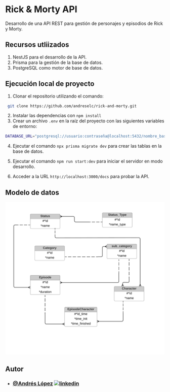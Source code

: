 # Rick & Morty API
Desarrollo de una API REST para gestión de personajes y episodios de Rick y Morty.

## Recursos utliizados

1. NestJS para el desarrollo de la API.
2. Prisma para la gestión de la base de datos.
3. PostgreSQL como motor de base de datos.

## Ejecución local de proyecto

1. Clonar el repositorio utilizando el comando:

```bash
 git clone https://github.com/andreselc/rick-and-morty.git
```

2. Instalar las dependencias con `npm install`
3. Crear un archivo `.env` en la raíz del proyecto con las siguientes variables de entorno:

```bash
DATABASE_URL="postgresql://usuario:contraseña@localhost:5432/nombre_base_de_datos"
```

4. Ejecutar el comando `npx prisma migrate dev` para crear las tablas en la base de datos.

5. Ejecutar el comando `npm run start:dev` para iniciar el servidor en modo desarrollo.

6. Acceder a la URL `http://localhost:3000/docs` para probar la API.

## Modelo de datos

![Modelo E-R](rick-and-morty-api/../images/ModeloER-RickMorty.png)

## Autor

- ### [@Andrés López](https://github.com/andreselc) [![linkedin](https://img.shields.io/badge/linkedin-0A66C2?style=for-the-badge&logo=linkedin&logoColor=white)](https://www.linkedin.com/in/andres-lopez-644338281/)

